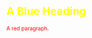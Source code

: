 <!DOCTYPE html>
<html>
<body>

<h1 style="color:yellow;">A Blue Heading</h1>

<p style="color:red;">A red paragraph.</p>

</body>
</html>
